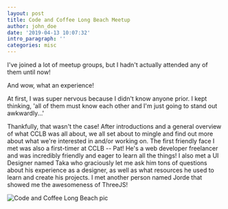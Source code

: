 ```yaml
---
layout: post
title: Code and Coffee Long Beach Meetup 
author: john_doe
date: '2019-04-13 10:07:32'
intro_paragraph: ''
categories: misc
---
```


I've joined a lot of meetup groups, but I hadn't actually attended any of them until now! 

And wow, what an experience! 

At first, I was super nervous because I didn't know anyone prior. I kept thinking, 'all of them must know each other and I'm just going to stand out awkwardly...' 

Thankfully, that wasn't the case! After introductions and a general overview of what CCLB was all about, we all set about to mingle and find out more about what we're interested in and/or working on. The first friendly face I met was also a first-timer at CCLB -- Pat! He's a web developer freelancer and was incredibly friendly and eager to learn all the things! I also met a UI Designer named Taka who graciously let me ask him tons of questions about his experience as a designer, as well as what resources he used to learn and create his projects. I met another person named Jorde that showed me the awesomeness of ThreeJS!  

![Code and Coffee Long Beach pic](/assets/Code-and-coffee-lb.jpg)

